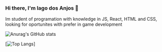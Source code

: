 ### Hi there, I'm Iago dos Anjos 👋
 Im student of programation with knowledge in JS, React, HTML and CSS, looking for oportunites with prefer in game development
 

![Anurag's GitHub stats](https://github-readme-stats.vercel.app/api?username=guinhoanjos&show_icons=true&theme=radical)

[![Top Langs](https://github-readme-stats.vercel.app/api/top-langs/?username=guinhoanjos)]


<!--
**guinhoanjos/guinhoanjos** is a ✨ _special_ ✨ repository because its `README.md` (this file) appears on your GitHub profile.

Here are some ideas to get you started:

- 🔭 I’m currently working on ...
- 🌱 I’m currently learning ...
- 👯 I’m looking to collaborate on ...
- 🤔 I’m looking for help with ...
- 💬 Ask me about ...
- 📫 How to reach me: ...
- 😄 Pronouns: ...
- ⚡ Fun fact: ...
-->
